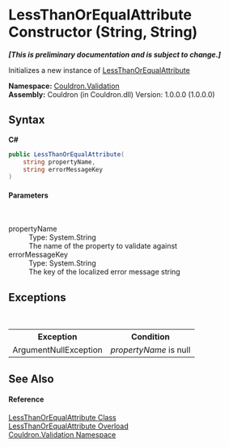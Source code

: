 # LessThanOrEqualAttribute Constructor (String, String)
 _**\[This is preliminary documentation and is subject to change.\]**_

Initializes a new instance of <a href="T_Couldron_Validation_LessThanOrEqualAttribute">LessThanOrEqualAttribute</a>

**Namespace:**&nbsp;<a href="N_Couldron_Validation">Couldron.Validation</a><br />**Assembly:**&nbsp;Couldron (in Couldron.dll) Version: 1.0.0.0 (1.0.0.0)

## Syntax

**C#**<br />
``` C#
public LessThanOrEqualAttribute(
	string propertyName,
	string errorMessageKey
)
```


#### Parameters
&nbsp;<dl><dt>propertyName</dt><dd>Type: System.String<br />The name of the property to validate against</dd><dt>errorMessageKey</dt><dd>Type: System.String<br />The key of the localized error message string</dd></dl>

## Exceptions
&nbsp;<table><tr><th>Exception</th><th>Condition</th></tr><tr><td>ArgumentNullException</td><td>*propertyName* is null</td></tr></table>

## See Also


#### Reference
<a href="T_Couldron_Validation_LessThanOrEqualAttribute">LessThanOrEqualAttribute Class</a><br /><a href="Overload_Couldron_Validation_LessThanOrEqualAttribute__ctor">LessThanOrEqualAttribute Overload</a><br /><a href="N_Couldron_Validation">Couldron.Validation Namespace</a><br />